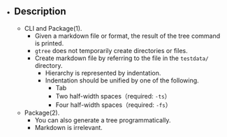 - ## Description
    - CLI and Package(1).
        - Given a markdown file or format, the result of the tree command is printed.
        - `gtree` does not temporarily create directories or files.
        - Create markdown file by referring to the file in the `testdata/` directory.
            - Hierarchy is represented by indentation.
            - Indentation should be unified by one of the following.
                - Tab
                - Two half-width spaces（required: `-ts`）
                - Four half-width spaces（required: `-fs`）
    - Package(2).
        - You can also generate a tree programmatically.
        - Markdown is irrelevant.

